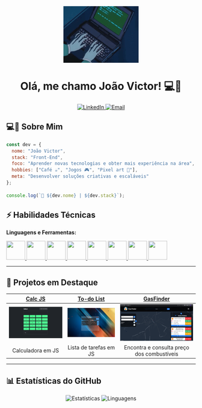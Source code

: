 <div align="center">
  <img src="img/dev.gif" alt="Gif digitando no teclado" width="200"/>
  <h1>Olá, me chamo João Victor! 💻🚀</h1>
  <p>
    <a href="https://www.linkedin.com/in/joaovictorinacio" target="_blank">
      <img src="https://img.shields.io/badge/LinkedIn-0077B5?style=for-the-badge&logo=linkedin&logoColor=white" alt="LinkedIn"/>
    </a>
    <a href="mailto:j.inacio.s@hotmail.com" target="_blank">
      <img src="https://img.shields.io/badge/Gmail-D14836?style=for-the-badge&logo=gmail&logoColor=white" alt="Email"/>
    </a>
  </p>
</div>

## 💻🚀 Sobre Mim
```javascript
const dev = {
  nome: "João Victor",
  stack: "Front-End",
  foco: "Aprender novas tecnologias e obter mais experiência na área",
  hobbies: ["Café ☕", "Jogos 🎮", "Pixel art 👾"],
  meta: "Desenvolver soluções criativas e escaláveis"
};

console.log(`👋 ${dev.nome} | ${dev.stack}`);
```

## ⚡ Habilidades Técnicas
**Linguagens e Ferramentas:**  
<p align="left">
  <a href="https://developer.mozilla.org/en-US/docs/Web/HTML" target="_blank">
    <img src="https://cdn.jsdelivr.net/gh/devicons/devicon/icons/html5/html5-original.svg" width="50" height="50"/>
  </a>
  <a href="https://developer.mozilla.org/pt-BR/docs/Web/CSS" target="_blank">
    <img src="https://cdn.jsdelivr.net/gh/devicons/devicon@latest/icons/css3/css3-plain-wordmark.svg" width="50" height="50"/>
  </a>
  <a href="https://reactjs.org/" target="_blank">
    <img src="https://cdn.jsdelivr.net/gh/devicons/devicon/icons/react/react-original.svg" width="50" height="50"/>
  </a>
  <a href="https://developer.mozilla.org/pt-BR/docs/Web/JavaScript" target="_blank"> 
    <img src="https://cdn.jsdelivr.net/gh/devicons/devicon/icons/javascript/javascript-original.svg" width="50" height="50"/>  
  </a>
  <a href="https://dev.mysql.com/" target="_blank"> 
    <img src="https://cdn.jsdelivr.net/gh/devicons/devicon/icons/mysql/mysql-original.svg" width="50" height="50"/>      
  </a>
  <a href="https://developer.mozilla.org/pt-BR/docs/Glossary/Python" target="_blank"> 
    <img src="https://cdn.jsdelivr.net/gh/devicons/devicon/icons/python/python-original.svg" width="50" height="50"/>      
  </a>
  <a href="https://learn.microsoft.com/en-us/dotnet/csharp/" target="_blank"> 
    <img src="https://cdn.jsdelivr.net/gh/devicons/devicon@latest/icons/csharp/csharp-original.svg" width="50" height="50"/>      
  </a>
  <a href="https://www.figma.com/" target="_blank"> 
    <img src="https://cdn.jsdelivr.net/gh/devicons/devicon@latest/icons/figma/figma-original.svg" width="50" height="50"/>      
  </a>
</p>

---

## 🚀 Projetos em Destaque
<div align="center">

| [**Calc JS**](https://github.com/J-Inacio/calculadoraJS-oneBitCode) | [**To-do List**](https://github.com/J-Inacio/to-do-list) | [**GasFinder**](https://github.com/GasFinder1/GasFinder) |
| :---: | :---: | :---: |
| <img src="img/calc.png" width="200"> | <img src="img/todo.png" width="200"> | <img src="img/gasfinder.png" width="200"> |
| Calculadora em JS | Lista de tarefas em JS | Encontra e consulta preço dos combustíveis |

</div>

---

## 📊 Estatísticas do GitHub
<div align="center">
  <img src="https://github-readme-stats.vercel.app/api?username=J-Inacio&show_icons=true&theme=radical" alt="Estatísticas" height="160"/>
  <img src="https://github-readme-stats.vercel.app/api/top-langs/?username=J-Inacio&layout=compact&theme=radical" alt="Linguagens" height="160"/>
</div>